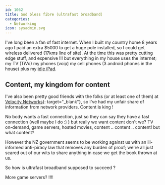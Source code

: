 ```yaml
---
id: 1062
title: God bless fibre (ultrafast broadband)
categories:
  - Networking
icon: sysadmin.svg
---
```

I've long been a fan of fast internet. When I built my country home 8 years ago I paid an extra $5000 to get a huge pole installed, so I could get wireless delivered (17kms line of site). At the time this was pretty cutting edge stuff, and expensive !!! but everything in my house uses the internet; my TV (TiVo) my phones (voip) my cell phones (3 android phones in the house) plus my [idle iPad](/osx/2011/05/12/why-my-ipad-sits-idle-and-doesnt-get-used.html).

## Content, my kingdom for content

I've also been pretty good friends with the folks (or at least one of them) at [Velocity Networks](http://www.velocitynetworks.co.nz/){: target="_blank"}, so I've had my unfair share of information from network providers. Content is king !

No body wants a fast connection, just so they can say they have a fast connection (well maybe I do :) ) but really we want content don't we? TV on-demand, game servers, hosted movies, content .. content .. content! but what content?

However the NZ government seems to be working against us with an ill-informed anti-piracy law that removes any burden of proof; we're all just scared out of our wits to share anything in case we get the book thrown at us.

So how is ultrafast broadband supposed to succeed ?

More game servers? !!!! 
